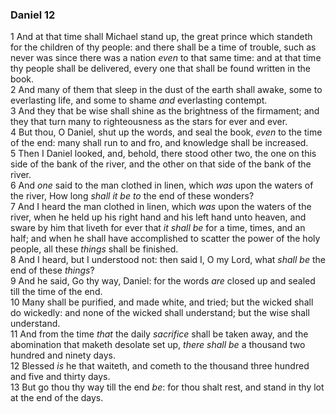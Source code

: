 ### Daniel 12

1 And at that time shall Michael stand up, the great prince which standeth for the children of thy people: and there shall be a time of trouble, such as never was since there was a nation *even* to that same time: and at that time thy people shall be delivered, every one that shall be found written in the book.  
2 And many of them that sleep in the dust of the earth shall awake, some to everlasting life, and some to shame *and* everlasting contempt.  
3 And they that be wise shall shine as the brightness of the firmament; and they that turn many to righteousness as the stars for ever and ever.  
4 But thou, O Daniel, shut up the words, and seal the book, *even* to the time of the end: many shall run to and fro, and knowledge shall be increased.  
5 Then I Daniel looked, and, behold, there stood other two, the one on this side of the bank of the river, and the other on that side of the bank of the river.  
6 And *one* said to the man clothed in linen, which *was* upon the waters of the river, How long *shall it be to* the end of these wonders?  
7 And I heard the man clothed in linen, which *was* upon the waters of the river, when he held up his right hand and his left hand unto heaven, and sware by him that liveth for ever that *it shall be* for a time, times, and an half; and when he shall have accomplished to scatter the power of the holy people, all these *things* shall be finished.  
8 And I heard, but I understood not: then said I, O my Lord, what *shall be* the end of these *things*?  
9 And he said, Go thy way, Daniel: for the words *are* closed up and sealed till the time of the end.  
10 Many shall be purified, and made white, and tried; but the wicked shall do wickedly: and none of the wicked shall understand; but the wise shall understand.  
11 And from the time *that* the daily *sacrifice* shall be taken away, and the abomination that maketh desolate set up, *there shall be* a thousand two hundred and ninety days.  
12 Blessed *is* he that waiteth, and cometh to the thousand three hundred and five and thirty days.  
13 But go thou thy way till the end *be*: for thou shalt rest, and stand in thy lot at the end of the days.  
